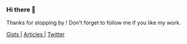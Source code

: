 ### Hi there 👋

Thanks for stopping by ! Don't forget to follow me if you like my work.

<a href="https://gist.github.com/sujaykundu777">Gists </a> |  <a href="https://sujaykundu.com/blog"> Articles </a> |  <a href="https://twitter.com/xplor4r">Twitter</a>  
